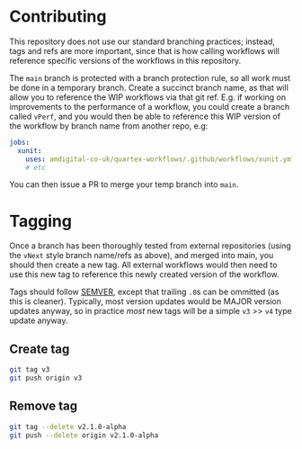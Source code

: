 # Contributing

This repository does not use our standard branching practices; instead, tags and refs are more important, since that is how calling workflows will reference specific versions of the workflows in this repository.

The `main` branch is protected with a branch protection rule, so all work must be done in a temporary branch. Create a succinct branch name, as that will allow you to reference the WIP workflows via that git ref. E.g. if working on improvements to the performance of a workflow, you could create a branch called `vPerf`, and you would then be able to reference this WIP version of the workflow by branch name from another repo, e.g:

```yml
jobs:
  xunit:
    uses: amdigital-co-uk/quartex-workflows/.github/workflows/xunit.yml@vPerf
    # etc
```

You can then issue a PR to merge your temp branch into `main`.

# Tagging

Once a branch has been thoroughly tested from external repositories (using the `vNext` style branch name/refs as above), and merged into main, you should then create a new tag. All external workflows would then need to use this new tag to reference this newly created version of the workflow.

Tags should follow [SEMVER](https://semver.org/), except that trailing `.0`s can be ommitted (as this is cleaner). Typically, most version updates would be MAJOR version updates anyway, so in practice _most_ new tags will be a simple `v3` >> `v4` type update anyway.

## Create tag

```sh
git tag v3
git push origin v3
```

## Remove tag

```sh
git tag --delete v2.1.0-alpha
git push --delete origin v2.1.0-alpha
```